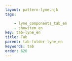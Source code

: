 ```yaml
---
layout: pattern-lyne.njk
tags:

    - lyne_components_tab_en
    - showitem_en
key: tab-lyne_en
title: Tab
parent: tab-folder-lyne_en
keywords: tab
order: 620
---
```

